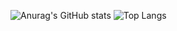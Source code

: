 ![Anurag's GitHub stats](https://github-readme-stats.vercel.app/api?username=shdwmere&show_icons=true&theme=tokyonight)
![Top Langs](https://github-readme-stats.vercel.app/api/top-langs/?username=shdwmere&layout=compact&theme=tokyonight)
